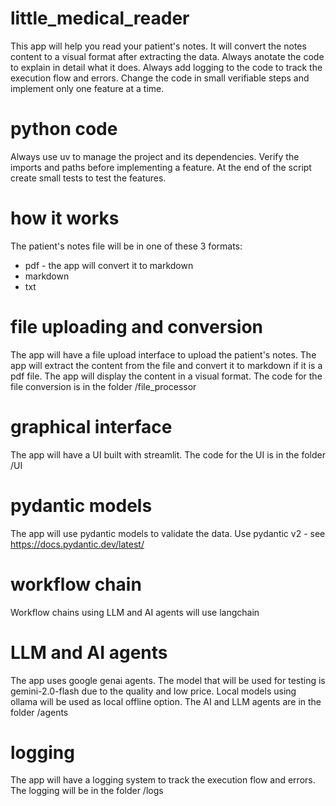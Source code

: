 # little_medical_reader
This app will help you read your patient's notes.
It will convert the notes content to a visual format after extracting the data.
Always anotate the code to explain in detail what it does.
Always add logging to the code to track the execution flow and errors.
Change the code in small verifiable steps and implement only one feature at a time.

# python code
Always use uv to manage the project and its dependencies.
Verify the imports and paths before implementing a feature.
At the end of the script create small tests to test the features.

# how it works
The patient's notes file will be in one of these 3 formats:
- pdf - the app will convert it to markdown
- markdown
- txt

# file uploading and conversion
The app will have a file upload interface to upload the patient's notes.
The app will extract the content from the file and convert it to markdown if it is a pdf file.
The app will display the content in a visual format.
The code for the file conversion is in the folder /file_processor

# graphical interface
The app will have a UI built with streamlit.
The code for the UI is in the folder /UI

# pydantic models
The app will use pydantic models to validate the data.
Use pydantic v2 - see https://docs.pydantic.dev/latest/


# workflow chain
Workflow chains using LLM and AI agents will use langchain

# LLM and AI agents
The app uses google genai agents. The model that will be used for testing is gemini-2.0-flash due to the quality and low price.
Local models using ollama will be used as local offline option.
The AI and LLM agents are in the folder /agents

# logging
The app will have a logging system to track the execution flow and errors.
The logging will be in the folder /logs


